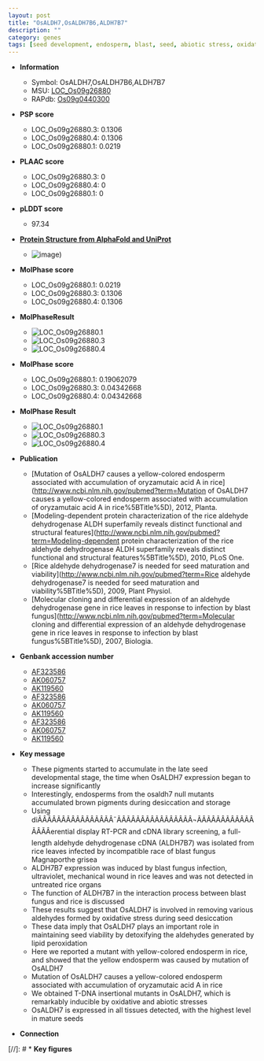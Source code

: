 ```yaml
---
layout: post
title: "OsALDH7,OsALDH7B6,ALDH7B7"
description: ""
category: genes
tags: [seed development, endosperm, blast, seed, abiotic stress, oxidative]
---
```


* **Information**  
    + Symbol: OsALDH7,OsALDH7B6,ALDH7B7  
    + MSU: [LOC_Os09g26880](http://rice.plantbiology.msu.edu/cgi-bin/ORF_infopage.cgi?orf=LOC_Os09g26880)  
    + RAPdb: [Os09g0440300](http://rapdb.dna.affrc.go.jp/viewer/gbrowse_details/irgsp1?name=Os09g0440300)  

* **PSP score**  
    + LOC_Os09g26880.3: 0.1306 
    + LOC_Os09g26880.4: 0.1306 
    + LOC_Os09g26880.1: 0.0219 

* **PLAAC score**  
    + LOC_Os09g26880.3: 0 
    + LOC_Os09g26880.4: 0 
    + LOC_Os09g26880.1: 0 

* **pLDDT score**
    + 97.34

* **[Protein Structure from AlphaFold and UniProt](https://www.uniprot.org/uniprotkb/Q69P84/entry#structure)**
    + ![image](https://ricepsp.github.io/images/Q6/AF-Q69P84-F1.png))

* **MolPhase score**
    + LOC_Os09g26880.1: 0.0219
    + LOC_Os09g26880.3: 0.1306
    + LOC_Os09g26880.4: 0.1306

* **MolPhaseResult**
    + ![LOC_Os09g26880.1](https://ricepsp.github.io/pictures/LOC_Os09g/LOC_Os09g26880.1.png)
    + ![LOC_Os09g26880.3](https://ricepsp.github.io/pictures/LOC_Os09g/LOC_Os09g26880.3.png)
    + ![LOC_Os09g26880.4](https://ricepsp.github.io/pictures/LOC_Os09g/LOC_Os09g26880.4.png)

* **MolPhase score**
    + LOC_Os09g26880.1: 0.19062079
    + LOC_Os09g26880.3: 0.04342668
    + LOC_Os09g26880.4: 0.04342668

* **MolPhase Result**
    + ![LOC_Os09g26880.1](https://304243504.github.io/Pictures/LOC_Os09g/LOC_Os09g26880.1.png)
    + ![LOC_Os09g26880.3](https://304243504.github.io/Pictures/LOC_Os09g/LOC_Os09g26880.3.png)
    + ![LOC_Os09g26880.4](https://304243504.github.io/Pictures/LOC_Os09g/LOC_Os09g26880.4.png)

* **Publication**  
    + [Mutation of OsALDH7 causes a yellow-colored endosperm associated with accumulation of oryzamutaic acid A in rice](http://www.ncbi.nlm.nih.gov/pubmed?term=Mutation of OsALDH7 causes a yellow-colored endosperm associated with accumulation of oryzamutaic acid A in rice%5BTitle%5D), 2012, Planta.
    + [Modeling-dependent protein characterization of the rice aldehyde dehydrogenase ALDH superfamily reveals distinct functional and structural features](http://www.ncbi.nlm.nih.gov/pubmed?term=Modeling-dependent protein characterization of the rice aldehyde dehydrogenase ALDH superfamily reveals distinct functional and structural features%5BTitle%5D), 2010, PLoS One.
    + [Rice aldehyde dehydrogenase7 is needed for seed maturation and viability](http://www.ncbi.nlm.nih.gov/pubmed?term=Rice aldehyde dehydrogenase7 is needed for seed maturation and viability%5BTitle%5D), 2009, Plant Physiol.
    + [Molecular cloning and differential expression of an aldehyde dehydrogenase gene in rice leaves in response to infection by blast fungus](http://www.ncbi.nlm.nih.gov/pubmed?term=Molecular cloning and differential expression of an aldehyde dehydrogenase gene in rice leaves in response to infection by blast fungus%5BTitle%5D), 2007, Biologia.

* **Genbank accession number**  
    + [AF323586](http://www.ncbi.nlm.nih.gov/nuccore/AF323586)
    + [AK060757](http://www.ncbi.nlm.nih.gov/nuccore/AK060757)
    + [AK119560](http://www.ncbi.nlm.nih.gov/nuccore/AK119560)
    + [AF323586](http://www.ncbi.nlm.nih.gov/nuccore/AF323586)
    + [AK060757](http://www.ncbi.nlm.nih.gov/nuccore/AK060757)
    + [AK119560](http://www.ncbi.nlm.nih.gov/nuccore/AK119560)
    + [AF323586](http://www.ncbi.nlm.nih.gov/nuccore/AF323586)
    + [AK060757](http://www.ncbi.nlm.nih.gov/nuccore/AK060757)
    + [AK119560](http://www.ncbi.nlm.nih.gov/nuccore/AK119560)

* **Key message**  
    + These pigments started to accumulate in the late seed developmental stage, the time when OsALDH7 expression began to increase significantly
    + Interestingly, endosperms from the osaldh7 null mutants accumulated brown pigments during desiccation and storage
    + Using diÃÂÃÂÃÂÃÂÃÂÃÂÃÂÃÂ¯ÃÂÃÂÃÂÃÂÃÂÃÂÃÂÃÂ¬ÃÂÃÂÃÂÃÂÃÂÃÂÃÂÃÂerential display RT-PCR and cDNA library screening, a full-length aldehyde dehydrogenase cDNA (ALDH7B7) was isolated from rice leaves infected by incompatible race of blast fungus Magnaporthe grisea
    + ALDH7B7 expression was induced by blast fungus infection, ultraviolet, mechanical wound in rice leaves and was not detected in untreated rice organs
    + The function of ALDH7B7 in the interaction process between blast fungus and rice is discussed
    + These results suggest that OsALDH7 is involved in removing various aldehydes formed by oxidative stress during seed desiccation
    + These data imply that OsALDH7 plays an important role in maintaining seed viability by detoxifying the aldehydes generated by lipid peroxidation
    + Here we reported a mutant with yellow-colored endosperm in rice, and showed that the yellow endosperm was caused by mutation of OsALDH7
    + Mutation of OsALDH7 causes a yellow-colored endosperm associated with accumulation of oryzamutaic acid A in rice
    + We obtained T-DNA insertional mutants in OsALDH7, which is remarkably inducible by oxidative and abiotic stresses
    + OsALDH7 is expressed in all tissues detected, with the highest level in mature seeds

* **Connection**  

[//]: # * **Key figures**  



